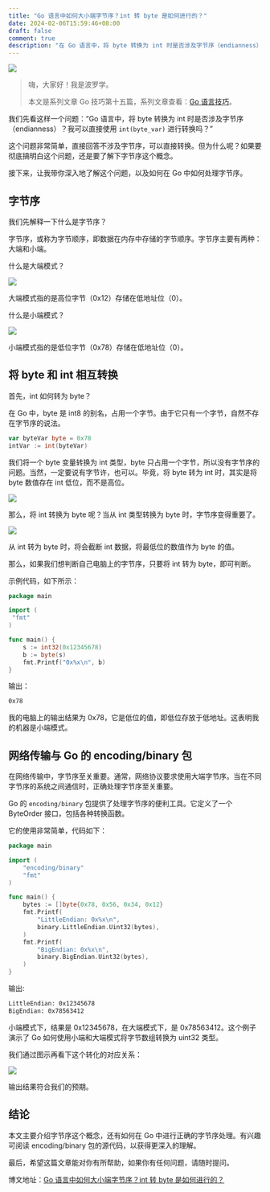 ```yaml
---
title: "Go 语言中如何大小端字节序？int 转 byte 是如何进行的？"
date: 2024-02-06T15:59:46+08:00
draft: false
comment: true
description: "在 Go 语言中，将 byte 转换为 int 时是否涉及字节序（endianness）？我可以直接使用 `int(byte_var)` 进行转换吗？"
---
```


![](https://cdn.jsdelivr.net/gh/poloxue/images@2024-02/2024-02-07-big-little-endian-in-golang-01.png)

> 嗨，大家好！我是波罗学。
>
> 本文是系列文章 Go 技巧第十五篇，系列文章查看：[Go 语言技巧](https://mp.weixin.qq.com/mp/appmsgalbum?__biz=MzI0MzE2NTY2MA==&action=getalbum&album_id=3291066778475053060#wechat_redirect)。

我们先看这样一个问题：“Go 语言中，将 byte 转换为 int 时是否涉及字节序（endianness）？我可以直接使用 `int(byte_var)` 进行转换吗？”

这个问题非常简单，直接回答不涉及字节序，可以直接转换。但为什么呢？如果要彻底搞明白这个问题，还是要了解下字节序这个概念。

接下来，让我带你深入地了解这个问题，以及如何在 Go 中如何处理字节序。

## 字节序

我们先解释一下什么是字节序？

字节序，或称为字节顺序，即数据在内存中存储的字节顺序。字节序主要有两种：大端和小端。

什么是大端模式？

![](https://cdn.jsdelivr.net/gh/poloxue/images@2024-02/2024-02-07-big-little-endian-in-golang-03.png)

大端模式指的是高位字节（0x12）存储在低地址位（0）。

什么是小端模式？

![](https://cdn.jsdelivr.net/gh/poloxue/images@2024-02/2024-02-07-big-little-endian-in-golang-02.png)

小端模式指的是低位字节（0x78）存储在低地址位（0）。

## 将 byte 和 int 相互转换

首先，int 如何转为 byte？

在 Go 中，byte 是 int8 的别名，占用一个字节。由于它只有一个字节，自然不存在字节序的说法。

```go
var byteVar byte = 0x78
intVar := int(byteVar)
```
我们将一个 byte 变量转换为 int 类型，byte 只占用一个字节，所以没有字节序的问题。当然，一定要说有字节许，也可以。毕竟，将 byte 转为 int 时，其实是将 byte 数值存在 int 低位，而不是高位。

![](https://cdn.jsdelivr.net/gh/poloxue/images@2024-02/2024-02-07-big-little-endian-in-golang-05-v1.png)

那么，将 int 转换为 byte 呢？当从 int 类型转换为 byte 时，字节序变得重要了。

![](https://cdn.jsdelivr.net/gh/poloxue/images@2024-02/2024-02-07-big-little-endian-in-golang-04.png)

从 int 转为 byte 时，将会截断 int 数据，将最低位的数值作为 byte 的值。

那么，如果我们想判断自己电脑上的字节序，只要将 int 转为 byte，即可判断。

示例代码，如下所示：

```go
package main

import (
 "fmt"
)

func main() {
    s := int32(0x12345678)
    b := byte(s)
    fmt.Printf("0x%x\n", b)
}
```

输出：

```bash
0x78
```

我的电脑上的输出结果为 0x78，它是低位的值，即低位存放于低地址。这表明我的机器是小端模式。

## 网络传输与 Go 的 encoding/binary 包

在网络传输中，字节序至关重要。通常，网络协议要求使用大端字节序。当在不同字节序的系统之间通信时，正确处理字节序至关重要。

Go 的 `encoding/binary` 包提供了处理字节序的便利工具。它定义了一个 ByteOrder 接口，包括各种转换函数。

它的使用非常简单，代码如下：

```go
package main

import (
    "encoding/binary"
    "fmt"
)

func main() {
    bytes := []byte{0x78, 0x56, 0x34, 0x12}
    fmt.Printf(
        "LittleEndian: 0x%x\n",
        binary.LittleEndian.Uint32(bytes),
    )
    fmt.Printf(
        "BigEndian: 0x%x\n",
        binary.BigEndian.Uint32(bytes),
    )
}
```

输出:

```bash
LittleEndian: 0x12345678
BigEndian: 0x78563412
```

小端模式下，结果是 0x12345678，在大端模式下，是 0x78563412。这个例子演示了 Go 如何使用小端和大端模式将字节数组转换为 uint32 类型。

我们通过图示再看下这个转化的对应关系：

![](https://cdn.jsdelivr.net/gh/poloxue/images@2024-02/2024-02-07-big-little-endian-in-golang-06.png)

输出结果符合我们的预期。

## 结论

本文主要介绍字节序这个概念，还有如何在 Go 中进行正确的字节序处理。有兴趣可阅读 encoding/binary 包的源代码，以获得更深入的理解。

最后，希望这篇文章能对你有所帮助，如果你有任何问题，请随时提问。

博文地址：[Go 语言中如何大小端字节序？int 转 byte 是如何进行的？](https://www.poloxue.com/posts/2024-02-07-big-little-endian-in-golang/)
